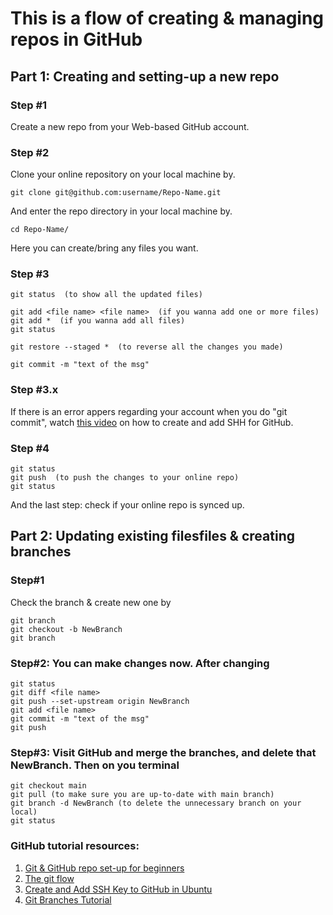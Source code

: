 # This is a flow of creating & managing repos in GitHub

## Part 1: Creating and setting-up a new repo

### Step #1
Create a new repo from your Web-based GitHub account.

### Step #2

Clone your online repository on your local machine by. 
```
git clone git@github.com:username/Repo-Name.git

```

And enter the repo directory in your local machine by. 

```
cd Repo-Name/
```

Here you can create/bring any files you want.

### Step #3
```
git status  (to show all the updated files)

git add <file name> <file name>  (if you wanna add one or more files)
git add *  (if you wanna add all files)
git status

git restore --staged *  (to reverse all the changes you made) 

git commit -m "text of the msg"
```

### Step #3.x

If there is an error appers regarding your account when you do "git commit", watch [this video](https://youtu.be/3wAaPNxgLHI?si=Yarxhgsj25RTkMHI) on how to create and add SHH for GitHub.


### Step #4
```
git status
git push  (to push the changes to your online repo)
git status
```

And the last step: check if your online repo is synced up.


## Part 2:  Updating existing filesfiles & creating branches

### Step#1
Check the branch & create new one by
```
git branch
git checkout -b NewBranch
git branch
```

### Step#2: You can make changes now. After changing

```
git status
git diff <file name>
git push --set-upstream origin NewBranch 
git add <file name>
git commit -m "text of the msg"
git push
```

### Step#3: Visit GitHub and merge the branches, and delete that NewBranch. Then on you terminal

```
git checkout main
git pull (to make sure you are up-to-date with main branch)
git branch -d NewBranch (to delete the unnecessary branch on your local)
git status
```


### GitHub tutorial resources:

1. [Git & GitHub repo set-up for beginners](https://youtu.be/jTHhMSxQTNI?si=dyrvXEz_c0iR-hky)
2. [The git flow](https://youtu.be/zTgXYR4PZ04?si=u3kfzdwt7Q7TRJoU)
3. [Create and Add SSH Key to GitHub in Ubuntu](https://youtu.be/3wAaPNxgLHI?si=Yarxhgsj25RTkMHI)
4. [Git Branches Tutorial](https://www.youtube.com/watch?v=e2IbNHi4uCI)
